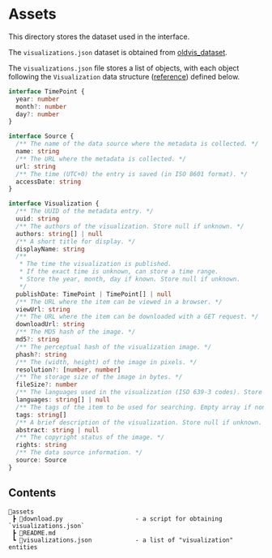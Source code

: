 # Assets

This directory stores the dataset used in the interface.

The `visualizations.json` dataset is obtained from [oldvis_dataset](https://github.com/oldvis/oldvis_dataset).

The `visualizations.json` file stores a list of objects, with each object following the `Visualization` data structure ([reference](https://github.com/oldvis/libprocess/blob/main/libprocess/typing.py)) defined below.

```typescript
interface TimePoint {
  year: number
  month?: number
  day?: number
}

interface Source {
  /** The name of the data source where the metadata is collected. */
  name: string
  /** The URL where the metadata is collected. */
  url: string
  /** The time (UTC+0) the entry is saved (in ISO 8601 format). */
  accessDate: string
}

interface Visualization {
  /** The UUID of the metadata entry. */
  uuid: string
  /** The authors of the visualization. Store null if unknown. */
  authors: string[] | null
  /** A short title for display. */
  displayName: string
  /**
   * The time the visualization is published.
   * If the exact time is unknown, can store a time range.
   * Store the year, month, day if known. Store null if unknown.
   */
  publishDate: TimePoint | TimePoint[] | null
  /** The URL where the item can be viewed in a browser. */
  viewUrl: string
  /** The URL where the item can be downloaded with a GET request. */
  downloadUrl: string
  /** The MD5 hash of the image. */
  md5?: string
  /** The perceptual hash of the visualization image. */
  phash?: string
  /** The (width, height) of the image in pixels. */
  resolution?: [number, number]
  /** The storage size of the image in bytes. */
  fileSize?: number
  /** The languages used in the visualization (ISO 639-3 codes). Store null if unknown. */
  languages: string[] | null
  /** The tags of the item to be used for searching. Empty array if none. */
  tags: string[]
  /** A brief description of the visualization. Store null if unknown. */
  abstract: string | null
  /** The copyright status of the image. */
  rights: string
  /** The data source information. */
  source: Source
}
```

## Contents

```
📂assets
 ┣ 📜download.py                    - a script for obtaining `visualizations.json`
 ┣ 📜README.md
 ┗ 📜visualizations.json            - a list of "visualization" entities
```
